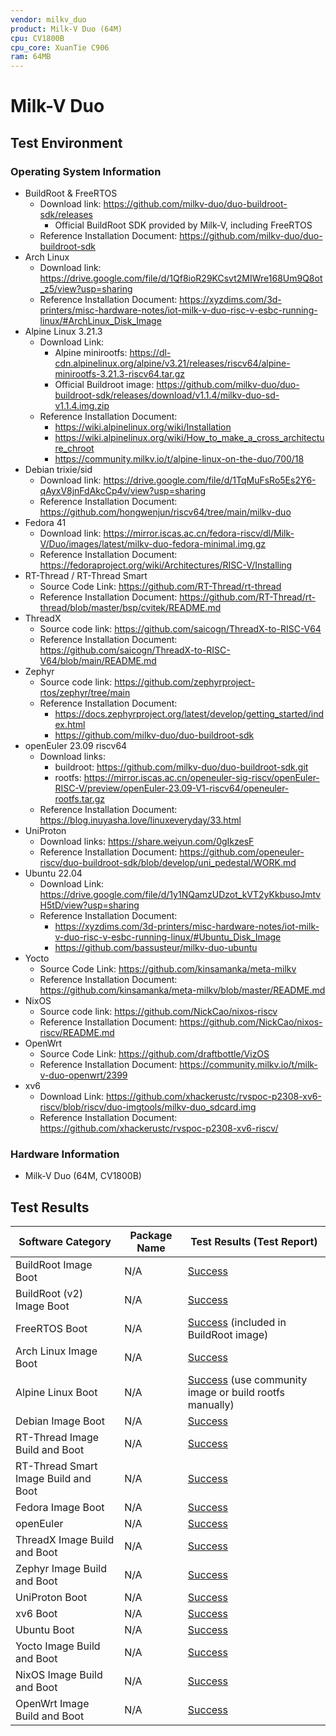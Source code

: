 ```yaml
---
vendor: milkv_duo
product: Milk-V Duo (64M)
cpu: CV1800B
cpu_core: XuanTie C906
ram: 64MB
---
```


# Milk-V Duo

## Test Environment

### Operating System Information

- BuildRoot & FreeRTOS
  - Download link: https://github.com/milkv-duo/duo-buildroot-sdk/releases
    - Official BuildRoot SDK provided by Milk-V, including FreeRTOS
  - Reference Installation Document: https://github.com/milkv-duo/duo-buildroot-sdk
- Arch Linux
  - Download link: https://drive.google.com/file/d/1Qf8ioR29KCsvt2MIWre168Um9Q8ot_z5/view?usp=sharing
  - Reference Installation Document: https://xyzdims.com/3d-printers/misc-hardware-notes/iot-milk-v-duo-risc-v-esbc-running-linux/#ArchLinux_Disk_Image
- Alpine Linux 3.21.3
  - Download Link:
    - Alpine minirootfs: https://dl-cdn.alpinelinux.org/alpine/v3.21/releases/riscv64/alpine-minirootfs-3.21.3-riscv64.tar.gz
    - Official Buildroot image: https://github.com/milkv-duo/duo-buildroot-sdk/releases/download/v1.1.4/milkv-duo-sd-v1.1.4.img.zip
  - Reference Installation Document:
    - https://wiki.alpinelinux.org/wiki/Installation
    - https://wiki.alpinelinux.org/wiki/How_to_make_a_cross_architecture_chroot
    - https://community.milkv.io/t/alpine-linux-on-the-duo/700/18
- Debian trixie/sid
  - Download link: https://drive.google.com/file/d/1TqMuFsRo5Es2Y6-qAyxV8jnFdAkcCp4v/view?usp=sharing
  - Reference Installation Document: https://github.com/hongwenjun/riscv64/tree/main/milkv-duo
- Fedora 41
  - Download link: https://mirror.iscas.ac.cn/fedora-riscv/dl/Milk-V/Duo/images/latest/milkv-duo-fedora-minimal.img.gz
  - Reference Installation Document: https://fedoraproject.org/wiki/Architectures/RISC-V/Installing
- RT-Thread / RT-Thread Smart
  - Source Code Link: https://github.com/RT-Thread/rt-thread
  - Reference Installation Document: https://github.com/RT-Thread/rt-thread/blob/master/bsp/cvitek/README.md
- ThreadX
  - Source code link: https://github.com/saicogn/ThreadX-to-RISC-V64
  - Reference Installation Document: https://github.com/saicogn/ThreadX-to-RISC-V64/blob/main/README.md
- Zephyr
  - Source code link: https://github.com/zephyrproject-rtos/zephyr/tree/main
  - Reference Installation Document:
      - https://docs.zephyrproject.org/latest/develop/getting_started/index.html
      - https://github.com/milkv-duo/duo-buildroot-sdk
- openEuler 23.09 riscv64
  - Download links:
    - buildroot: https://github.com/milkv-duo/duo-buildroot-sdk.git
    - rootfs: https://mirror.iscas.ac.cn/openeuler-sig-riscv/openEuler-RISC-V/preview/openEuler-23.09-V1-riscv64/openeuler-rootfs.tar.gz
  - Reference Installation Document: https://blog.inuyasha.love/linuxeveryday/33.html
- UniProton
  - Download links: https://share.weiyun.com/0gIkzesF
  - Reference Installation Document: https://github.com/openeuler-riscv/duo-buildroot-sdk/blob/develop/uni_pedestal/WORK.md
- Ubuntu 22.04
  - Download Link: https://drive.google.com/file/d/1y1NQamzUDzot_kVT2yKkbusoJmtvH5tD/view?usp=sharing
  - Reference Installation Document:
    - https://xyzdims.com/3d-printers/misc-hardware-notes/iot-milk-v-duo-risc-v-esbc-running-linux/#Ubuntu_Disk_Image
    - https://github.com/bassusteur/milkv-duo-ubuntu
- Yocto
  - Source Code Link: https://github.com/kinsamanka/meta-milkv
  - Reference Installation Document: https://github.com/kinsamanka/meta-milkv/blob/master/README.md
- NixOS
  - Source code link: https://github.com/NickCao/nixos-riscv
  - Reference Installation Document: https://github.com/NickCao/nixos-riscv/README.md
- OpenWrt
  - Source Code Link: https://github.com/draftbottle/VizOS
  - Reference Installation Document: https://community.milkv.io/t/milk-v-duo-openwrt/2399
- xv6
  - Download Link: https://github.com/xhackerustc/rvspoc-p2308-xv6-riscv/blob/riscv/duo-imgtools/milkv-duo_sdcard.img
  - Reference Installation Document: https://github.com/xhackerustc/rvspoc-p2308-xv6-riscv/

### Hardware Information

- Milk-V Duo (64M, CV1800B)

## Test Results

| Software Category                    | Package Name | Test Results (Test Report)                                       |
| ------------------------------------ | ------------ | ---------------------------------------------------------------- |
| BuildRoot Image Boot                 | N/A          | [Success][Duo]                                                   |
| BuildRoot (v2) Image Boot            | N/A          | [Success][Duo]                                                   |
| FreeRTOS Boot                        | N/A          | [Success][FreeRTOS] (included in BuildRoot image)                |
| Arch Linux Image Boot                | N/A          | [Success][Arch]                                                  |
| Alpine Linux Boot                    | N/A          | [Success][Alpine] (use community image or build rootfs manually) |
| Debian Image Boot                    | N/A          | [Success][Debian]                                                |
| RT-Thread Image Build and Boot       | N/A          | [Success][RT-Thread]                                             |
| RT-Thread Smart Image Build and Boot | N/A          | [Success][RT-Smart]                                              |
| Fedora Image Boot                    | N/A          | [Success][Fedora]                                                |
| openEuler                            | N/A          | [Success][oE]                                                    |
| ThreadX Image Build and Boot         | N/A          | [Success][ThreadX]                                               |
| Zephyr Image Build and Boot          | N/A          | [Success][Zephyr]                                                |
| UniProton Boot                       | N/A          | [Success][UniProton]                                             |
| xv6 Boot                             | N/A          | [Success][xv6]                                                   |
| Ubuntu Boot                          | N/A          | [Success][Ubuntu]                                                |
| Yocto Image Build and Boot           | N/A          | [Success][Yocto]                                                 |
| NixOS Image Build and Boot           | N/A          | [Success][NixOS]                                                 |
| OpenWrt Image Build and Boot         | N/A          | [Success][OpenWrt]                                               |

[Duo]: ./BuildRoot/README.md
[Duo2]: ./BuildRoot/README_v2.md
[Arch]: ./ArchLinux/README.md
[Alpine]: ./Alpine/README.md
[Debian]: ./Debian/README.md
[Fedora]: ./Fedora/README.md
[RT-Thread]: ./RT-Thread/README.md
[RT-Smart]: ./RT-Smart/README_RTSmart.md
[FreeRTOS]: ./FreeRTOS/README.md
[oE]: ./openEuler/README.md
[ThreadX]: ./ThreadX/README.md
[Zephyr]: ./Zephyr/README.md
[UniProton]: ./UniProton/README.md
[xv6]: ./xv6/README.md
[Ubuntu]: ./Ubuntu/README.md
[Yocto]: ./Yocto/README.md
[NixOS]: ./NixOS/README.md
[OpenWrt]: ./OpenWrt/README.md
